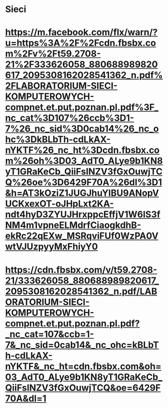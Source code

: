 # Sieci
# https://m.facebook.com/flx/warn/?u=https%3A%2F%2Fcdn.fbsbx.com%2Fv%2Ft59.2708-21%2F333626058_880688989820617_2095308162028541362_n.pdf%2FLABORATORIUM-SIECI-KOMPUTEROWYCH-compnet.et.put.poznan.pl.pdf%3F_nc_cat%3D107%26ccb%3D1-7%26_nc_sid%3D0cab14%26_nc_ohc%3DkBLbTh-cdLkAX-nYKTF%26_nc_ht%3Dcdn.fbsbx.com%26oh%3D03_AdT0_ALye9b1KN8yT1GRaKeCb_QiiFslNZV3fGxOuwjTCQ%26oe%3D6429F70A%26dl%3D1&h=AT3kOziZ1JUGJhuYlBU9ANopVUCKxexOT-oJHpLxt2KA-ndt4hyD3ZYUJHrxppcEffjV1W6lS3fNM4m1vpneELMdrfCiaogkdhB-ekRc22qEXw_MSRqviFUf0WzPA0VwtVJUzpyyMxFhiyY0
# https://cdn.fbsbx.com/v/t59.2708-21/333626058_880688989820617_2095308162028541362_n.pdf/LABORATORIUM-SIECI-KOMPUTEROWYCH-compnet.et.put.poznan.pl.pdf?_nc_cat=107&ccb=1-7&_nc_sid=0cab14&_nc_ohc=kBLbTh-cdLkAX-nYKTF&_nc_ht=cdn.fbsbx.com&oh=03_AdT0_ALye9b1KN8yT1GRaKeCb_QiiFslNZV3fGxOuwjTCQ&oe=6429F70A&dl=1

